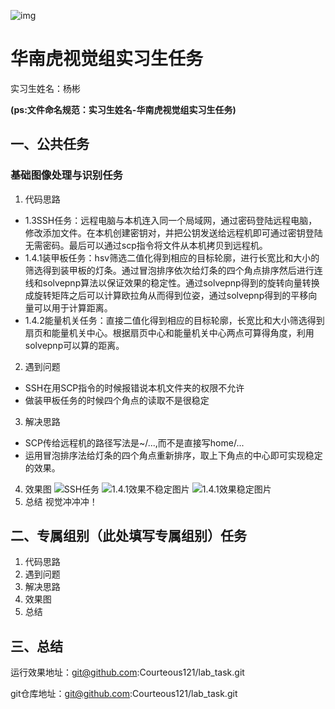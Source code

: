 ![img](https://i0.hdslb.com/bfs/new_dyn/791944995fff725f42c7f5a9b64f8567100423098.png@1295w.webp)

# 华南虎视觉组实习生任务

实习生姓名：杨彬

**(ps:文件命名规范：实习生姓名-华南虎视觉组实习生任务)**

## 一、公共任务

### 基础图像处理与识别任务

1. 代码思路
* 1.3SSH任务：远程电脑与本机连入同一个局域网，通过密码登陆远程电脑，修改添加文件。在本机创建密钥对，并把公钥发送给远程机即可通过密钥登陆无需密码。最后可以通过scp指令将文件从本机拷贝到远程机。
* 1.4.1装甲板任务：hsv筛选二值化得到相应的目标轮廓，进行长宽比和大小的筛选得到装甲板的灯条。通过冒泡排序依次给灯条的四个角点排序然后进行连线和solvepnp算法以保证效果的稳定性。通过solvepnp得到的旋转向量转换成旋转矩阵之后可以计算欧拉角从而得到位姿，通过solvepnp得到的平移向量可以用于计算距离。
* 1.4.2能量机关任务：直接二值化得到相应的目标轮廓，长宽比和大小筛选得到扇页和能量机关中心。根据扇页中心和能量机关中心两点可算得角度，利用solvepnp可以算的距离。
2. 遇到问题
* SSH在用SCP指令的时候报错说本机文件夹的权限不允许
* 做装甲板任务的时候四个角点的读取不是很稳定
3. 解决思路
* SCP传给远程机的路径写法是~/...,而不是直接写home/...
* 运用冒泡排序法给灯条的四个角点重新排序，取上下角点的中心即可实现稳定的效果。
4. 效果图
![SSH任务](https://img-blog.csdnimg.cn/b12ea853383d4b19b2a4d1714cf3cde3.jpeg)
![1.4.1效果不稳定图片](https://img-blog.csdnimg.cn/b5989de959b64118a61863a473d67ba7.png)
![1.4.1效果稳定图片](https://img-blog.csdnimg.cn/54ba9180b5864ec095cb4b0087837d75.png)
5. 总结
视觉冲冲冲！
## 二、专属组别（此处填写专属组别）任务

1. 代码思路
2. 遇到问题
3. 解决思路
4. 效果图
5. 总结

## 三、总结



运行效果地址：git@github.com:Courteous121/lab_task.git

git仓库地址：git@github.com:Courteous121/lab_task.git



